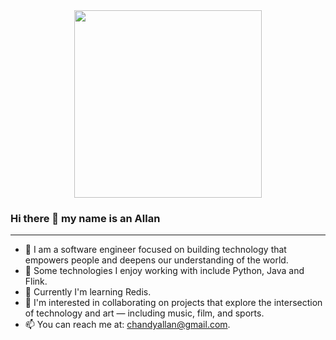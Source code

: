 <div id="header" align="center">
<img src="https://logosbynick.com/wp-content/uploads/2022/07/Animation.gif" width="300"/>
</div>

### Hi there 👋 my name is an Allan
---


- 🤖 I am a software engineer focused on building technology that empowers people and deepens our understanding of the world.
- 💾 Some technologies I enjoy working with include Python, Java and Flink.
- 🌱 Currently I'm learning Redis.
- 🎨 I'm  interested in collaborating on projects that explore the intersection of technology and art — including music, film, and sports.
- 📫 You can reach me at: chandyallan@gmail.com.


<!--
**achandy/achandy** is a ✨ _special_ ✨ repository because its `README.md` (this file) appears on your GitHub profile.

Here are some ideas to get you started:
- 🔭 I’m currently working on ...
- 🌱 I’m currently learning ...
- 👯 I’m looking to collaborate on ...
- 🤔 I’m looking for help with ...
- 💬 Ask me about ...
- 📫 How to reach me: ...
- 😄 Pronouns: ...
- ⚡ Fun fact: ...
-->

